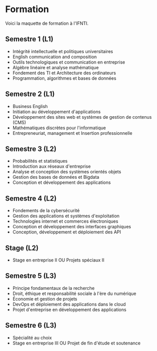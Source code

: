 # Formation
Voici la maquette de formation à l'IFNTI.

## Semestre 1 (L1)
- Intégrité intellectuelle et politiques universitaires
- English communication and composition
- Outils technologiques et communication en entreprise
- Algèbre linéaire et analyse mathématique
- Fondement des TI et Architecture des ordinateurs
- Programmation, algorithmes et bases de données

## Semestre 2 (L1)
- Business English
- Initiation au développement d'applications
- Développement des sites web et systèmes de gestion de contenus (CMS)
- Mathématiques discrètes pour l'informatique
- Entrepreneuriat, management et Insertion professionnelle


## Semestre 3 (L2)
- Probabilités et statistiques
- Introduction aux réseaux d'entreprise
- Analyse et conception des systèmes orientés objets
- Gestion des bases de données et Bigdata
- Conception et développement des applications

## Semestre 4 (L2)
- Fondements de la cybersécurité
- Gestion des applications et systèmes d'exploitation
- Technologies internet et commerces électroniques
- Conception et développement des interfaces graphiques
- Conception, développement et déploiement des API

## Stage (L2)
- Stage en entreprise II OU Projets spéciaux II

## Semestre 5 (L3)
- Principe fondamentaux de la recherche
- Droit, éthique et responsabilité sociale à l'ère du numérique
- Économie et gestion de projets
- DevOps et déploiement des applications dans le cloud
- Projet d'entreprise en développement des applications

## Semestre 6 (L3)
- Spécialité au choix
- Stage en entreprise III OU Projet de fin d'étude et soutenance
